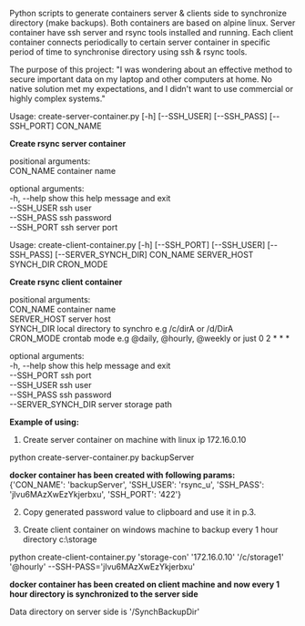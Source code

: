 Python scripts to generate containers server & clients side to synchronize directory (make backups).
Both containers are based on alpine linux.
Server container have ssh server and rsync tools installed and running.
Each client container connects periodically to certain server container in specific period of time to synchronise directory using ssh & rsync tools.

The purpose of this project:
  "I was wondering about an effective method to secure important data on my laptop and other computers at home. No native solution met my expectations, and I didn't want to use commercial or highly complex systems."
  
  
Usage: create-server-container.py [-h] [--SSH_USER] [--SSH_PASS] [--SSH_PORT] CON_NAME <br />

**Create rsync server container**

positional arguments:<br />
  CON_NAME     container name <br />

optional arguments:<br />
  -h, --help   show this help message and exit <br />
  --SSH_USER   ssh user <br />
  --SSH_PASS   ssh password <br />
  --SSH_PORT   ssh server port <br />

Usage: create-client-container.py [-h] [--SSH_PORT] [--SSH_USER] [--SSH_PASS] [--SERVER_SYNCH_DIR] CON_NAME SERVER_HOST SYNCH_DIR CRON_MODE

**Create rsync client container**

positional arguments:<br />
  CON_NAME      container name <br />
  SERVER_HOST   server host <br />
  SYNCH_DIR     local directory to synchro e.g /c/dirA or /d/DirA <br />
  CRON_MODE     crontab mode e.g @daily, @hourly, @weekly or just 0 2 * * * <br />

optional arguments: <br />
  -h, --help            show this help message and exit <br />
  --SSH_PORT    ssh port <br />
  --SSH_USER    ssh user <br />
  --SSH_PASS    ssh password <br />
  --SERVER_SYNCH_DIR  server storage path <br />
  

**Example of using:**

1. Create server container on machine with linux ip 172.16.0.10

  python create-server-container.py  backupServer  <br />

  **docker container has been created with following params:  <br />**
    {'CON_NAME': 'backupServer', 'SSH_USER': 'rsync_u', 'SSH_PASS': 'jlvu6MAzXwEzYkjerbxu', 'SSH_PORT': '422'}  <br />
    
2. Copy generated password value to clipboard and use it in p.3.

3. Create client container on windows machine to backup every 1 hour directory c:\storage  <br />
  
  python create-client-container.py 'storage-con' '172.16.0.10' '/c/storage1' '@hourly' --SSH-PASS='jlvu6MAzXwEzYkjerbxu' <br />
  
  **docker container has been created on client machine and now every 1 hour directory is synchronized to the server side**

  Data directory on server side is '/SynchBackupDir' 
  
